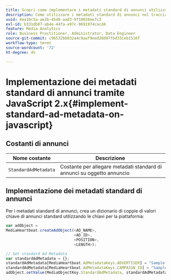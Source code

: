 ```yaml
---
title: Scopri come implementare i metadati standard di annunci utilizzando JavaScript 2.x
description: Come utilizzare i metadati standard di annunci nel tracciamento degli annunci in un browser utilizzando le app JavaScript 2.x.
uuid: 4ea10c5a-ae2b-45d0-aad3-9f10028ee7c3
exl-id: b331db87-ab4e-44fa-a97c-9691974cacd4
feature: Media Analytics
role: Business Practitioner, Administrator, Data Engineer
source-git-commit: c96532bb032a4c9aaf9eed28d97fbd33ceb1516f
workflow-type: tm+mt
source-wordcount: '72'
ht-degree: 4%

---
```


# Implementazione dei metadati standard di annunci tramite JavaScript 2.x{#implement-standard-ad-metadata-on-javascript}

## Costanti di annunci

| Nome costante | Descrizione   |
|---|---|
| `StandardAdMetadata` | Costante per allegare metadati standard di annunci su oggetto annuncio |

## Implementazione dei metadati standard di annunci

Per i metadati standard di annunci, crea un dizionario di coppie di valori chiave di annunci standard utilizzando le chiavi per la piattaforma:

```js
var adObject =  
MediaHeartbeat.createAdObject(<AD_NAME>,  
                              <AD_ID>,  
                              <POSITION>,  
                              <LENGTH>);

// Set standard Ad Metadata
var standardAdMetadata = {};
standardAdMetadata[MediaHeartbeat.AdMetadataKeys.ADVERTISER] = "Sample Advertiser";
standardAdMetadata[MediaHeartbeat.AdMetadataKeys.CAMPAIGN_ID] = "Sample Campaign";
adObject.setValue(MediaObjectKey.StandardAdMetadata, standardAdMetadata);
```
